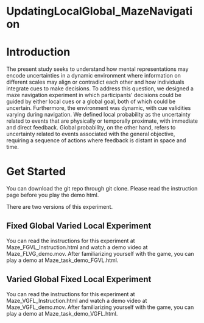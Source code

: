 # UpdatingLocalGlobal_MazeNavigation

# Introduction
The present study seeks to understand how mental representations may encode uncertainties in a dynamic environment where information on different scales may align or contradict each other and how individuals integrate cues to make decisions.To address this question, we designed a maze navigation experiment in which participants' decisions could be guided by either local cues or a global goal, both of which could be uncertain. Furthermore, the environment was dynamic, with cue validities varying during navigation. We defined local probability as the uncertainty related to events that are physically or temporally proximate, with immediate and direct feedback.Global probability, on the other hand, refers to uncertainty related to events associated with the general objective, requiring a sequence of actions where feedback is distant in space and time.

# Get Started
You can download the git repo through git clone. Please read the instruction page before you play the demo html. 

There are two versions of this experiment.

## Fixed Global Varied Local Experiment
You can read the instructions for this experiment at Maze_FGVL_Instruction.html and watch a demo video at Maze_FLVG_demo.mov. After familiarizing yourself with the game, you can play a demo at Maze_task_demo_FGVL.html.

## Varied Global Fixed Local Experiment
You can read the instructions for this experiment at Maze_VGFL_Instruction.html and watch a demo video at Maze_VGFL_demo.mov. After familiarizing yourself with the game, you can play a demo at Maze_task_demo_VGFL.html.
